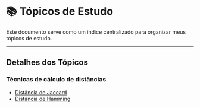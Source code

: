 # 📚 Tópicos de Estudo

Este documento serve como um índice centralizado para organizar meus tópicos de estudo.

---

## Detalhes dos Tópicos

### Técnicas de cálculo de distâncias
- [Distância de Jaccard](distancia_jaccard.md)
- [Distância de Hamming](distancia_hamming.md)
